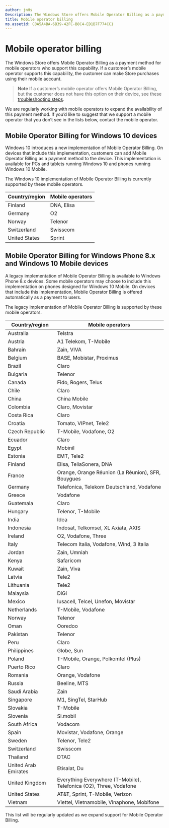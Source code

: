 ```yaml
---
author: jnHs
Description: The Windows Store offers Mobile Operator Billing as a payment method for mobile operators who support this capability.
title: Mobile operator billing
ms.assetid: C8A5A4BA-6B39-42FC-B8C4-ED1B7F774CC1
---
```


# Mobile operator billing


The Windows Store offers Mobile Operator Billing as a payment method for mobile operators who support this capability. If a customer’s mobile operator supports this capability, the customer can make Store purchases using their mobile account.

> **Note**  If a customer’s mobile operator offers Mobile Operator Billing, but the customer does not have this option on their device, see these [troubleshooting steps](http://go.microsoft.com/fwlink/p/?LinkId=523993).

 

We are regularly working with mobile operators to expand the availability of this payment method. If you’d like to suggest that we support a mobile operator that you don’t see in the lists below, contact the mobile operator.

## Mobile Operator Billing for Windows 10 devices


Windows 10 introduces a new implementation of Mobile Operator Billing. On devices that include this implementation, customers can add Mobile Operator Billing as a payment method to the device. This implementation is available for PCs and tablets running Windows 10 and phones running Windows 10 Mobile.

The Windows 10 implementation of Mobile Operator Billing is currently supported by these mobile operators.

| Country/region | Mobile operators |
|----------------|------------------|
| Finland        | DNA, Elisa       |
| Germany        | O2               |
| Norway         | Telenor          |
| Switzerland    | Swisscom         |
| United States  | Sprint           |

 

## Mobile Operator Billing for Windows Phone 8.x and Windows 10 Mobile devices


A legacy implementation of Mobile Operator Billing is available to Windows Phone 8.x devices. Some mobile operators may choose to include this implementation on phones designed for Windows 10 Mobile. On devices that include this implementation, Mobile Operator Billing is offered automatically as a payment to users.

The legacy implementation of Mobile Operator Billing is supported by these mobile operators.

| Country/region       | Mobile operators                                                   |
|----------------------|--------------------------------------------------------------------|
| Australia            | Telstra                                                            |
| Austria              | A1 Telekom, T-Mobile                                               |
| Bahrain              | Zain, VIVA                                                         |
| Belgium              | BASE, Mobistar, Proximus                                                     |
| Brazil               | Claro                                                              |
| Bulgaria             | Telenor                                                            |
| Canada               | Fido, Rogers, Telus                                                |
| Chile                | Claro                                                              |
| China                | China Mobile                                                       |
| Colombia             | Claro, Movistar                                                    |
| Costa Rica           | Claro                                                              |
| Croatia              | Tomato, VIPnet, Tele2                                              |
| Czech Republic       | T-Mobile, Vodafone, O2                                             |
| Ecuador              | Claro                                                              |
| Egypt                | Mobinil                                                            |
| Estonia              | EMT, Tele2                                                         |
| Finland              | Elisa, TeliaSonera, DNA                                            |
| France               | Orange, Orange Réunion (La Réunion), SFR, Bouygues                 |
| Germany              | Telefonica, Telekom Deutschland, Vodafone                          |
| Greece               | Vodafone                                                           |
| Guatemala            | Claro                                                              |
| Hungary              | Telenor, T-Mobile                                                  |
| India                | Idea                                                               |
| Indonesia            | Indosat, Telkomsel, XL Axiata, AXIS                                |
| Ireland              | O2, Vodafone, Three                                                      |
| Italy                | Telecom Italia, Vodafone, Wind, 3 Italia                           |
| Jordan               | Zain, Umniah                                                       |
| Kenya                | Safaricom                                                          |
| Kuwait               | Zain, Viva                                                         |
| Latvia               | Tele2                                                              |
| Lithuania            | Tele2                                                              |
| Malaysia             | DiGi                                                               |
| Mexico               | Iusacell, Telcel, Unefon, Movistar                                 |
| Netherlands          | T-Mobile, Vodafone                                                 |
| Norway               | Telenor                                                            |
| Oman                 | Ooredoo                                                            |
| Pakistan             | Telenor                                                            |
| Peru                 | Claro                                                              |
| Philippines          | Globe, Sun                                                         |
| Poland               | T-Mobile, Orange, Polkomtel (Plus)                                 |
| Puerto Rico          | Claro                                                              |
| Romania              | Orange, Vodafone                                                   |
| Russia               | Beeline, MTS                                                          |
| Saudi Arabia         | Zain                                                               |
| Singapore            | M1, SingTel, StarHub                                               |
| Slovakia             | T-Mobile                                                           |
| Slovenia             | Si.mobil                                                           |
| South Africa         | Vodacom                                                            |
| Spain                | Movistar, Vodafone, Orange                                         |
| Sweden               | Telenor, Tele2                                                     |
| Switzerland          | Swisscom                                                           |
| Thailand             | DTAC                                                               |
| United Arab Emirates | Etisalat, Du                                                       |
| United Kingdom       | Everything Everywhere (T-Mobile), Telefonica (O2), Three, Vodafone |
| United States        | AT&T, Sprint, T-Mobile, Verizon                                    |
| Vietnam              | Viettel, Vietnamobile, Vinaphone, Mobifone                         |

 

This list will be regularly updated as we expand support for Mobile Operator Billing.

 

 






<!--HONumber=Jun16_HO2-->


